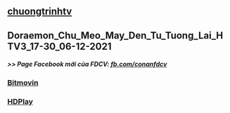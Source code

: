 ## [chuongtrinhtv](https://admin1509.github.io/chuongtrinhtv/)
## Doraemon_Chu_Meo_May_Den_Tu_Tuong_Lai_HTV3_17-30_06-12-2021

##### >> Page Facebook mới của FDCV: [fb.com/conanfdcv](https://fb.com/conanfdcv)
### [Bitmovin](https://bitmovin.com/demos/stream-test?format=hls&manifest=https://raw.githubusercontent.com/admin1509/admin1509/main/Doraemon_Chu_Meo_May_Den_Tu_Tuong_Lai_HTV3_17-30_06-12-2021/index.m3u8)
### [HDPlay](https://hdplay.se/?HLSP2P=https://raw.githubusercontent.com/admin1509/admin1509/main/Doraemon_Chu_Meo_May_Den_Tu_Tuong_Lai_HTV3_17-30_06-12-2021/index.m3u8)
